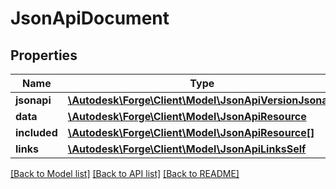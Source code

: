 # JsonApiDocument

## Properties
Name | Type | Description | Notes
------------ | ------------- | ------------- | -------------
**jsonapi** | [**\Autodesk\Forge\Client\Model\JsonApiVersionJsonapi**](JsonApiVersionJsonapi.md) |  | [optional] 
**data** | [**\Autodesk\Forge\Client\Model\JsonApiResource**](JsonApiResource.md) |  | 
**included** | [**\Autodesk\Forge\Client\Model\JsonApiResource[]**](JsonApiResource.md) |  | [optional] 
**links** | [**\Autodesk\Forge\Client\Model\JsonApiLinksSelf**](JsonApiLinksSelf.md) |  | 

[[Back to Model list]](../README.md#documentation-for-models) [[Back to API list]](../README.md#documentation-for-api-endpoints) [[Back to README]](../README.md)


